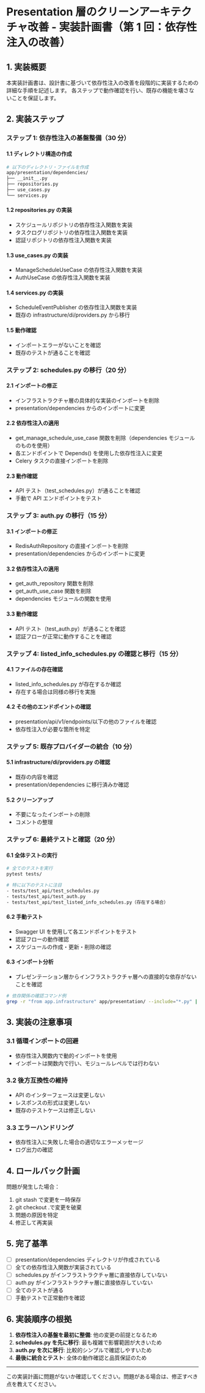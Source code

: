 # Presentation 層のクリーンアーキテクチャ改善 - 実装計画書（第 1 回：依存性注入の改善）

## 1. 実装概要

本実装計画書は、設計書に基づいて依存性注入の改善を段階的に実装するための詳細な手順を記述します。
各ステップで動作確認を行い、既存の機能を壊さないことを保証します。

## 2. 実装ステップ

### ステップ 1: 依存性注入の基盤整備（30 分）

#### 1.1 ディレクトリ構造の作成
```bash
# 以下のディレクトリ・ファイルを作成
app/presentation/dependencies/
├── __init__.py
├── repositories.py
├── use_cases.py
└── services.py
```

#### 1.2 repositories.py の実装
- スケジュールリポジトリの依存性注入関数を実装
- タスクログリポジトリの依存性注入関数を実装
- 認証リポジトリの依存性注入関数を実装

#### 1.3 use_cases.py の実装
- ManageScheduleUseCase の依存性注入関数を実装
- AuthUseCase の依存性注入関数を実装

#### 1.4 services.py の実装
- ScheduleEventPublisher の依存性注入関数を実装
- 既存の infrastructure/di/providers.py から移行

#### 1.5 動作確認
- インポートエラーがないことを確認
- 既存のテストが通ることを確認

### ステップ 2: schedules.py の移行（20 分）

#### 2.1 インポートの修正
- インフラストラクチャ層の具体的な実装のインポートを削除
- presentation/dependencies からのインポートに変更

#### 2.2 依存性注入の適用
- get_manage_schedule_use_case 関数を削除（dependencies モジュールのものを使用）
- 各エンドポイントで Depends() を使用した依存性注入に変更
- Celery タスクの直接インポートを削除

#### 2.3 動作確認
- API テスト（test_schedules.py）が通ることを確認
- 手動で API エンドポイントをテスト

### ステップ 3: auth.py の移行（15 分）

#### 3.1 インポートの修正
- RedisAuthRepository の直接インポートを削除
- presentation/dependencies からのインポートに変更

#### 3.2 依存性注入の適用
- get_auth_repository 関数を削除
- get_auth_use_case 関数を削除
- dependencies モジュールの関数を使用

#### 3.3 動作確認
- API テスト（test_auth.py）が通ることを確認
- 認証フローが正常に動作することを確認

### ステップ 4: listed_info_schedules.py の確認と移行（15 分）

#### 4.1 ファイルの存在確認
- listed_info_schedules.py が存在するか確認
- 存在する場合は同様の移行を実施

#### 4.2 その他のエンドポイントの確認
- presentation/api/v1/endpoints/以下の他のファイルを確認
- 依存性注入が必要な箇所を特定

### ステップ 5: 既存プロバイダーの統合（10 分）

#### 5.1 infrastructure/di/providers.py の確認
- 既存の内容を確認
- presentation/dependencies に移行済みか確認

#### 5.2 クリーンアップ
- 不要になったインポートの削除
- コメントの整理

### ステップ 6: 最終テストと確認（20 分）

#### 6.1 全体テストの実行
```bash
# 全てのテストを実行
pytest tests/

# 特に以下のテストに注目
- tests/test_api/test_schedules.py
- tests/test_api/test_auth.py
- tests/test_api/test_listed_info_schedules.py（存在する場合）
```

#### 6.2 手動テスト
- Swagger UI を使用して各エンドポイントをテスト
- 認証フローの動作確認
- スケジュールの作成・更新・削除の確認

#### 6.3 インポート分析
- プレゼンテーション層からインフラストラクチャ層への直接的な依存がないことを確認
```bash
# 依存関係の確認コマンド例
grep -r "from app.infrastructure" app/presentation/ --include="*.py" | grep -v "dependencies"
```

## 3. 実装の注意事項

### 3.1 循環インポートの回避
- 依存性注入関数内で動的インポートを使用
- インポートは関数内で行い、モジュールレベルでは行わない

### 3.2 後方互換性の維持
- API のインターフェースは変更しない
- レスポンスの形式は変更しない
- 既存のテストケースは修正しない

### 3.3 エラーハンドリング
- 依存性注入に失敗した場合の適切なエラーメッセージ
- ログ出力の確認

## 4. ロールバック計画

問題が発生した場合：
1. git stash で変更を一時保存
2. git checkout .で変更を破棄
3. 問題の原因を特定
4. 修正して再実装

## 5. 完了基準

- [ ] presentation/dependencies ディレクトリが作成されている
- [ ] 全ての依存性注入関数が実装されている
- [ ] schedules.py がインフラストラクチャ層に直接依存していない
- [ ] auth.py がインフラストラクチャ層に直接依存していない
- [ ] 全てのテストが通る
- [ ] 手動テストで正常動作を確認

## 6. 実装順序の根拠

1. **依存性注入の基盤を最初に整備**: 他の変更の前提となるため
2. **schedules.py を先に移行**: 最も複雑で影響範囲が大きいため
3. **auth.py を次に移行**: 比較的シンプルで確認しやすいため
4. **最後に統合とテスト**: 全体の動作確認と品質保証のため

---

この実装計画に問題がないか確認してください。問題がある場合は、修正すべき点を教えてください。